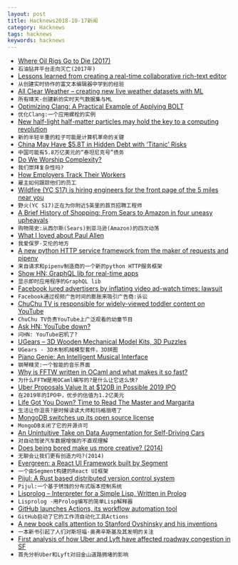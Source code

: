 ```yaml
---
layout: post
title: Hacknews2018-10-17新闻
category: Hacknews
tags: hacknews
keywords: hacknews
---
```




- [Where Oil Rigs Go to Die (2017)](https://www.theguardian.com/business/2017/may/02/where-oil-rigs-go-to-die)
- `石油钻井平台走向灭亡(2017年)`
- [Lessons learned from creating a real-time collaborative rich-text editor](https://ckeditor.com/blog/Lessons-learned-from-creating-a-rich-text-editor-with-real-time-collaboration/)
- `从创建实时协作的富文本编辑器中学到的经验`
- [All Clear Weather – creating new live weather datasets with ML](https://www.allclearweather.com/)
- `所有晴天-创建新的实时天气数据集与ML`
- [Optimizing Clang: A Practical Example of Applying BOLT](https://github.com/facebookincubator/BOLT/blob/master/docs/OptimizingClang.md#optimizing-clang--a-practical-example-of-applying-bolt)
- `优化Clang:一个应用螺栓的实例`
- [New half-light half-matter particles may hold the key to a computing revolution](https://www.exeter.ac.uk/news/featurednews/title_686973_en.html)
- `新的半轻半重的粒子可能是计算机革命的关键`
- [China May Have $5.8T in Hidden Debt with ‘Titanic’ Risks](https://www.bloomberg.com/news/articles/2018-10-16/china-may-have-5-8-trillion-in-hidden-debt-with-titanic-risks)
- `中国可能有5.8万亿美元的“泰坦尼克号”债务`
- [Do We Worship Complexity?](https://www.innoq.com/de/blog/do-we-worship-complexity/)
- `我们崇拜复杂性吗?`
- [How Employers Track Their Workers](https://www.theatlantic.com/business/archive/2018/10/employee-surveillance/568159/?single_page=true)
- `雇主如何跟踪他们的员工`
- [Wildfire (YC S17) is hiring engineers for the front page of the 5 miles near you](item?id=18235628)
- `野火(YC S17)正在为你附近5英里的首页招聘工程师`
- [A Brief History of Shopping: From Sears to Amazon in four uneasy upheavals](https://www.city-journal.org/brief-history-shopping-16232.html)
- `购物简史:从西尔斯(Sears)到亚马逊(Amazon)的四次动荡`
- [What I loved about Paul Allen](https://www.gatesnotes.com/About-Bill-Gates/Remembering-Paul-Allen?WT.mc_id=10_16_2018_10_PaulAllen_BG-TW_&amp;WT.tsrc=BGTW&amp;linkId=58288095)
- `我爱保罗·艾伦的地方`
- [A new python HTTP service framework from the maker of requests and pipenv](http://python-responder.org)
- `来自请求和pipenv制造商的一个新的python HTTP服务框架`
- [Show HN: GraphQL lib for real-time apps](https://github.com/tjmehta/primus-graphql)
- `显示即时应用程序的GraphQL lib`
- [Facebook lured advertisers by inflating video ad-watch times: lawsuit](https://www.mercurynews.com/2018/10/16/facebook-lured-advertisers-by-inflating-ad-watch-times-up-to-900-percent-lawsuit/)
- `Facebook通过视频广告时间的膨胀来吸引广告商:诉讼`
- [ChuChu TV is responsible for widely-viewed toddler content on YouTube](https://www.theatlantic.com/magazine/archive/2018/11/raised-by-youtube/570838/)
- `ChuChu TV负责YouTube上广泛观看的幼童节目`
- [Ask HN: YouTube down?](item?id=18234750)
- `问HN: YouTube宕机了?`
- [UGears – 3D Wooden Mechanical Model Kits, 3D Puzzles](https://ugears.us/)
- `UGears - 3D木制机械模型套件，3D拼图`
- [Piano Genie: An Intelligent Musical Interface](https://magenta.tensorflow.org/pianogenie)
- `钢琴精灵:一个智能的音乐界面`
- [Why is FFTW written in OCaml and what makes it so fast?](https://www.quora.com/Why-is-FFTW-written-in-OCaml-and-what-makes-it-so-fast?share=1)
- `为什么FFTW是用OCaml编写的?是什么让它这么快?`
- [Uber Proposals Value It at $120B in Possible 2019 IPO](https://www.wsj.com/articles/uber-proposals-value-company-at-120-billion-in-a-possible-ipo-1539690343)
- `在2019年的IPO中，优步的估值为1.2亿美元`
- [Life Got You Down? Time to Read The Master and Margarita](https://lithub.com/life-got-you-down-time-to-read-the-master-and-margarita/)
- `生活让你沮丧?是时候读读大师和玛格丽塔了`
- [MongoDB switches up its open source license](https://techcrunch.com/2018/10/16/mongodb-switches-up-its-open-source-license/)
- `MongoDB关闭了它的开源许可`
- [An Unintuitive Take on Data Augmentation for Self-Driving Cars](https://towardsdatascience.com/when-conventional-wisdom-fails-revisiting-data-augmentation-for-self-driving-cars-4831998c5509)
- `对自动驾驶汽车数据增强的不直观理解`
- [Does being bored make us more creative? (2014)](https://fermatslibrary.com/s/does-being-bored-make-us-more-creative)
- `无聊会让我们更有创造力吗?(2014)`
- [Evergreen: a React UI Framework built by Segment](https://evergreen.segment.com)
- `一个由Segment构建的React UI框架`
- [Pijul: A Rust based distributed version control system](https://pijul.org/posts/2018-04-21-pijul-0.10/)
- `Pijul:一个基于锈蚀的分布式版本控制系统`
- [Lisprolog – Interpreter for a Simple Lisp, Written in Prolog](https://www.metalevel.at/lisprolog/)
- `Lisprolog -用Prolog编写的简单Lisp解释器`
- [GitHub launches Actions, its workflow automation tool](https://techcrunch.com/2018/10/16/github-launches-actions-its-workflow-automation-tool/)
- `GitHub启动了它的工作流自动化工具Actions`
- [A new book calls attention to Stanford Ovshinsky and his inventions](https://www.smithsonianmag.com/innovation/stanford-ovshinsky-might-be-the-most-prolific-inventor-youve-never-heard-of-180970276/?no-ist)
- `一本新书引起了人们对斯坦福·奥弗辛斯基及其发明的关注`
- [First analysis of how Uber and Lyft have affected roadway congestion in SF](https://www.sfcta.org/emerging-mobility/tncs-and-congestion)
- `首先分析Uber和Lyft对旧金山道路拥堵的影响`

